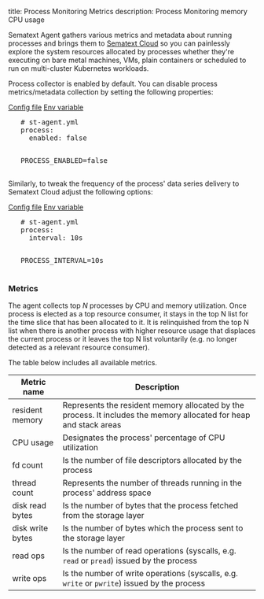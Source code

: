 title: Process Monitoring Metrics
description: Process Monitoring memory CPU usage

Sematext Agent gathers various metrics and metadata about running processes and brings them to [Sematext Cloud](https://sematext.com/cloud/) so you can painlessly explore the system resources allocated by processes whether they're executing on bare metal machines, VMs, plain containers or scheduled to run on multi-cluster Kubernetes workloads.

Process collector is enabled by default. You can disable process metrics/metadata collection by setting the following properties:

<div class="mdl-tabs mdl-js-tabs mdl-js-ripple-effect">
 <div class="mdl-tabs__tab-bar">
     <a href="#file-enabled" class="mdl-tabs__tab is-active">Config file</a>
     <a href="#env-enabled" class="mdl-tabs__tab">Env variable</a>
 </div>

 <div class="mdl-tabs__panel is-active" id="file-enabled">
   <pre>
   # st-agent.yml
   process:
     enabled: false
   </pre>
 </div>
 <div class="mdl-tabs__panel" id="env-enabled">
   <pre>
   PROCESS_ENABLED=false
   </pre>
 </div>
</div>

Similarly, to tweak the frequency of the process' data series delivery to Sematext Cloud adjust the following options:

<div class="mdl-tabs mdl-js-tabs mdl-js-ripple-effect">
 <div class="mdl-tabs__tab-bar">
     <a href="#file-interval" class="mdl-tabs__tab is-active">Config file</a>
     <a href="#env-interval" class="mdl-tabs__tab">Env variable</a>
 </div>

 <div class="mdl-tabs__panel is-active" id="file-interval">
   <pre>
   # st-agent.yml
   process:
     interval: 10s
   </pre>
 </div>
 <div class="mdl-tabs__panel" id="env-interval">
   <pre>
   PROCESS_INTERVAL=10s
   </pre>
 </div>
</div>

### Metrics

The agent collects top _N_ processes by CPU and memory utilization. Once process is elected as a top resource consumer, it stays in the top N list for the time slice that has been allocated to it. It is relinquished from the top N list when there is another process with higher resource usage that displaces the current process or it leaves the top N list voluntarily (e.g. no longer detected as a relevant resource consumer).

The table below includes all available metrics.

| Metric name       | Description |
| ------------------|-------------|
| resident memory   | Represents the resident memory allocated by the process. It includes the memory allocated for heap and stack areas |
| CPU usage         | Designates the process' percentage of CPU utilization       |   
| fd count          | Is the number of file descriptors allocated by the process     |
| thread count      | Represents the number of threads running in the process' address space  |
| disk read bytes   | Is the number of bytes that the process fetched from the storage layer     |
| disk write bytes  | Is the number of bytes which the process sent to the storage layer     |
| read ops          | Is the number of read operations (syscalls, e.g. `read` or `pread`) issued by the process     |
| write ops         | Is the number of write operations (syscalls, e.g. `write` or `pwrite`) issued by the process     |
